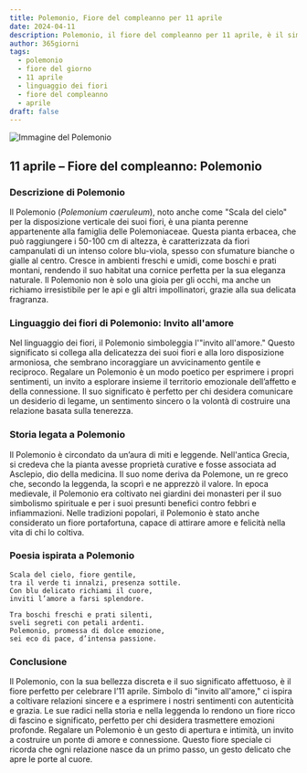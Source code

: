 ```yaml
---
title: Polemonio, Fiore del compleanno per 11 aprile
date: 2024-04-11
description: Polemonio, il fiore del compleanno per 11 aprile, è il simbolo di Invito all'amore. Scopri il suo significato unico, le storie affascinanti e la poesia che celebra la sua bellezza.
author: 365giorni
tags:
  - polemonio
  - fiore del giorno
  - 11 aprile
  - linguaggio dei fiori
  - fiore del compleanno
  - aprile
draft: false
---
```


![Immagine del Polemonio](https://cdn.pixabay.com/photo/2022/08/25/17/02/jacobs-ladder-7410808_1280.jpg)

## 11 aprile – Fiore del compleanno: Polemonio

### Descrizione di Polemonio

Il Polemonio (_Polemonium caeruleum_), noto anche come "Scala del cielo" per la disposizione verticale dei suoi fiori, è una pianta perenne appartenente alla famiglia delle Polemoniaceae. Questa pianta erbacea, che può raggiungere i 50-100 cm di altezza, è caratterizzata da fiori campanulati di un intenso colore blu-viola, spesso con sfumature bianche o gialle al centro. Cresce in ambienti freschi e umidi, come boschi e prati montani, rendendo il suo habitat una cornice perfetta per la sua eleganza naturale. Il Polemonio non è solo una gioia per gli occhi, ma anche un richiamo irresistibile per le api e gli altri impollinatori, grazie alla sua delicata fragranza.

### Linguaggio dei fiori di Polemonio: Invito all'amore

Nel linguaggio dei fiori, il Polemonio simboleggia l'"invito all'amore." Questo significato si collega alla delicatezza dei suoi fiori e alla loro disposizione armoniosa, che sembrano incoraggiare un avvicinamento gentile e reciproco. Regalare un Polemonio è un modo poetico per esprimere i propri sentimenti, un invito a esplorare insieme il territorio emozionale dell’affetto e della connessione. Il suo significato è perfetto per chi desidera comunicare un desiderio di legame, un sentimento sincero o la volontà di costruire una relazione basata sulla tenerezza.

### Storia legata a Polemonio

Il Polemonio è circondato da un’aura di miti e leggende. Nell'antica Grecia, si credeva che la pianta avesse proprietà curative e fosse associata ad Asclepio, dio della medicina. Il suo nome deriva da Polemone, un re greco che, secondo la leggenda, la scoprì e ne apprezzò il valore. In epoca medievale, il Polemonio era coltivato nei giardini dei monasteri per il suo simbolismo spirituale e per i suoi presunti benefici contro febbri e infiammazioni. Nelle tradizioni popolari, il Polemonio è stato anche considerato un fiore portafortuna, capace di attirare amore e felicità nella vita di chi lo coltiva.

### Poesia ispirata a Polemonio

```
Scala del cielo, fiore gentile,  
tra il verde ti innalzi, presenza sottile.  
Con blu delicato richiami il cuore,  
inviti l’amore a farsi splendore.  

Tra boschi freschi e prati silenti,  
sveli segreti con petali ardenti.  
Polemonio, promessa di dolce emozione,  
sei eco di pace, d’intensa passione.  
```

### Conclusione

Il Polemonio, con la sua bellezza discreta e il suo significato affettuoso, è il fiore perfetto per celebrare l’11 aprile. Simbolo di "invito all'amore," ci ispira a coltivare relazioni sincere e a esprimere i nostri sentimenti con autenticità e grazia. Le sue radici nella storia e nella leggenda lo rendono un fiore ricco di fascino e significato, perfetto per chi desidera trasmettere emozioni profonde. Regalare un Polemonio è un gesto di apertura e intimità, un invito a costruire un ponte di amore e connessione. Questo fiore speciale ci ricorda che ogni relazione nasce da un primo passo, un gesto delicato che apre le porte al cuore.